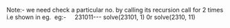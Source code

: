 Note:- we need check a particular no. by calling its recursion call for 2 times i.e shown in eg.
​
eg:-     231011--- solve(23101, 1) 0r solve(2310, 11)